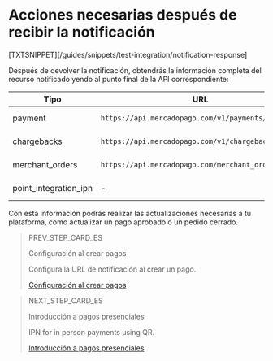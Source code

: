 # Acciones necesarias después de recibir la notificación

[TXTSNIPPET][/guides/snippets/test-integration/notification-response]

Después de devolver la notificación, obtendrás la información completa del recurso notificado yendo al punto final de la API correspondiente:

| Tipo | URL | Documentación |
| --- | --- | --- |
| payment | `https://api.mercadopago.com/v1/payments/[ID]` | [ver documentación](https://www.mercadopago[FAKER][URL][DOMAIN]/developers/es/reference/payments/_payments_id/get) |
| chargebacks | `https://api.mercadopago.com/v1/chargebacks/[ID]` | [ver documentación](https://www.mercadopago[FAKER][URL][DOMAIN]/developers/es/reference/chargebacks/_chargebacks_id/get) |
| merchant_orders | `https://api.mercadopago.com/merchant_orders/[ID]` | [ver documentación](https://www.mercadopago[FAKER][URL][DOMAIN]/developers/es/reference/merchant_orders/_merchant_orders_id/get) |
| point_integration_ipn | - | [ver documentación](https://www.mercadopago[FAKER][URL][DOMAIN]/developers/es/guides/in-person-payments/mp-point/introduction) |

Con esta información podrás realizar las actualizaciones necesarias a tu plataforma, como actualizar un pago aprobado o un pedido cerrado.


> PREV_STEP_CARD_ES
>
> Configuración al crear pagos
>
> Configura la URL de notificación al crear un pago.
>
> [Configuración al crear pagos](https://www.mercadopago[FAKER][URL][DOMAIN]/developers/es/guides/notifications/ipn/online-payment-creation-config)

> NEXT_STEP_CARD_ES
>
> Introducción a pagos presenciales
>
> IPN for in person payments using QR.
>
> [Introducción a pagos presenciales](https://www.mercadopago[FAKER][URL][DOMAIN]/developers/es/guides/notifications/ipn/inperson-introduction)